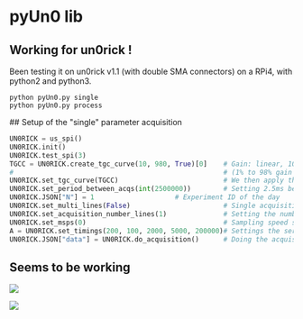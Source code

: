 # pyUn0 lib

## Working for un0rick !

Been testing it on un0rick v1.1 (with double SMA connectors) on a RPi4, with python2 and python3.

```
python pyUn0.py single
python pyUn0.py process
```

## Setup of the "single" parameter acquisition


```python
UN0RICK = us_spi()
UN0RICK.init()
UN0RICK.test_spi(3)
TGCC = UN0RICK.create_tgc_curve(10, 980, True)[0]    # Gain: linear, 10mV to 980mV 
#                                                    # (1% to 98% gain over 200us)
UN0RICK.set_tgc_curve(TGCC)                          # We then apply the curve
UN0RICK.set_period_between_acqs(int(2500000))        # Setting 2.5ms between shots
UN0RICK.JSON["N"] = 1 				     # Experiment ID of the day
UN0RICK.set_multi_lines(False)                       # Single acquisition
UN0RICK.set_acquisition_number_lines(1)              # Setting the number of lines (1)
UN0RICK.set_msps(0)                                  # Sampling speed setting (64Msps)
A = UN0RICK.set_timings(200, 100, 2000, 5000, 200000)# Settings the series of pulses, 200ns pulse.
UN0RICK.JSON["data"] = UN0RICK.do_acquisition()      # Doing the acquisition and saves
```

## Seems to be working 

![](/images/20201009a-1.png)

![](/images/20201009a-1-fft)
